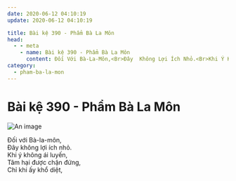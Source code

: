 ```yaml
---
date: 2020-06-12 04:10:19
update: 2020-06-12 04:10:19

title: Bài kệ 390 - Phẩm Bà La Môn
head:
  - - meta
    - name: Bài kệ 390 - Phẩm Bà La Môn
      content: Ðối Với Bà-La-Môn,<Br>Ðây  Không Lợi Ích Nhỏ.<Br>Khi Ý Không Ái Luyến,<Br>Tâm Hại Được Chận Đứng,<Br>Chỉ Khi Ấy Khổ Diệt,<Br>
category:
  - pham-ba-la-mon
---
```


# Bài kệ 390 - Phẩm Bà La Môn

![An image](/img/pham-ba-la-mon/pham-ba-la-mon-390.jpg)

Ðối với Bà-la-môn,<br>Ðây  không lợi ích nhỏ.<br>Khi ý không ái luyến,<br>Tâm hại được chận đứng,<br>Chỉ khi ấy khổ diệt,<br>
